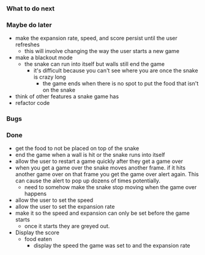 ### What to do next


### Maybe do later
* make the expansion rate, speed, and score persist until the user refreshes
    * this will involve changing the way the user starts a new game
* make a blackout mode
    * the snake can run into itself but walls still end the game
        * it's difficult because you can't see where you are once the snake is crazy long
            * the game ends when there is no spot to put the food that isn't on the snake
* think of other features a snake game has
* refactor code

### Bugs


### Done
* get the food to not be placed on top of the snake
* end the game when a wall is hit or the snake runs into itself
* allow the user to restart a game quickly after they get a game over
* when you get a game over the snake moves another frame. if it hits another game over on that frame you get the game over alert again. This can cause the alert to pop up dozens of times potentially.
    * need to somehow make the snake stop moving when the game over happens
* allow the user to set the speed
* allow the user to set the expansion rate
* make it so the speed and expansion can only be set before the game starts
    * once it starts they are greyed out.
* Display the score
    * food eaten
        * display the speed the game was set to and the expansion rate